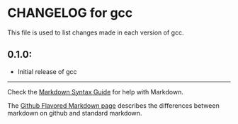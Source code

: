 # CHANGELOG for gcc

This file is used to list changes made in each version of gcc.

## 0.1.0:

* Initial release of gcc

- - -
Check the [Markdown Syntax Guide](http://daringfireball.net/projects/markdown/syntax) for help with Markdown.

The [Github Flavored Markdown page](http://github.github.com/github-flavored-markdown/) describes the differences between markdown on github and standard markdown.
